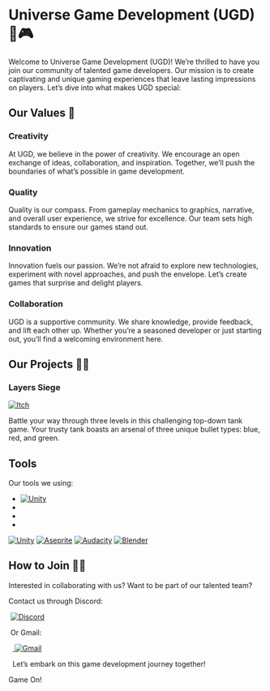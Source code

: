 # Universe Game Development (UGD) 🌌🎮

Welcome to Universe Game Development (UGD)! We’re thrilled to have you join our community of talented game developers. Our mission is to create captivating and unique gaming experiences that leave lasting impressions on players. Let’s dive into what makes UGD special:

## Our Values 🌈

### Creativity
At UGD, we believe in the power of creativity. We encourage an open exchange of ideas, collaboration, and inspiration. Together, we’ll push the boundaries of what’s possible in game development.

### Quality
Quality is our compass. From gameplay mechanics to graphics, narrative, and overall user experience, we strive for excellence. Our team sets high standards to ensure our games stand out.

### Innovation
Innovation fuels our passion. We’re not afraid to explore new technologies, experiment with novel approaches, and push the envelope. Let’s create games that surprise and delight players.

### Collaboration
UGD is a supportive community. We share knowledge, provide feedback, and lift each other up. Whether you’re a seasoned developer or just starting out, you’ll find a welcoming environment here.

## Our Projects 👩‍💻

### Layers Siege
<a href="https://codewebweaver.itch.io/layer-siege"><img alt="Itch" src="https://img.shields.io/badge/Itch-%23FF0B34.svg?style=for-the-badge&logo=Itch.io&logoColor=white"></a>   

Battle your way through three levels in this challenging top-down tank game. Your trusty tank boasts an arsenal of three unique bullet types: blue, red, and green.

## Tools
Our tools we using:

<ul class="tools">
 <li><a href="https://learn.unity.com/u/6032447dedbc2a3b33a9628b/?tab=profile" target="_blank"><img alt="Unity" src="https://img.shields.io/badge/unity-%23000000.svg?style=for-the-badge&logo=unity&logoColor=white"></a></li>
 <li></li>
 <li></li>
 <li></li>
</ul>
<a href="https://learn.unity.com/u/6032447dedbc2a3b33a9628b/?tab=profile" target="_blank"><img alt="Unity" src="https://img.shields.io/badge/unity-%23000000.svg?style=for-the-badge&logo=unity&logoColor=white"></a>
<a href="https://aseprite.com/" target="_blank"><img alt="Aseprite" src="https://img.shields.io/badge/Aseprite-FFFFFF?style=for-the-badge&logo=Aseprite&logoColor=#7D929E"></a>
<a href="https://www.audacityteam.org/" target="_blank"><img alt="Audacity" src="https://img.shields.io/badge/Audacity-0000CC?style=for-the-badge&logo=audacity&logoColor=white"></a>
<a href="https://www.blender.org/" target="_blank"><img alt="Blender" src="https://img.shields.io/badge/blender-%23F5792A.svg?style=for-the-badge&logo=blender&logoColor=white"></a>

## How to Join 🧙‍♂️

Interested in collaborating with us? Want to be part of our talented team? 

Contact us through Discord: 

 <a href="https://discord.gg/EqHTPzFb" target="_blank"><img alt="Discord" src="https://img.shields.io/badge/Discord-7289DA?style=for-the-badge&logo=discord&logoColor=white"></a>

 Or Gmail:
 
 
 <a href="mailto:sanekparkhomovsky@gmail.com" target="_blank">
 <img src="https://img.shields.io/badge/Gmail-D14836?style=for-the-badge&logo=gmail&logoColor=white" alt="Gmail">
</a>

 
Let’s embark on this game development journey together!

Game On!
